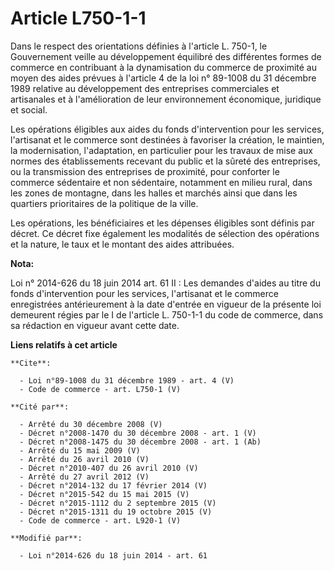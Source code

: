 # Article L750-1-1

Dans le respect des orientations définies à l'article L. 750-1, le Gouvernement veille au développement équilibré des
différentes formes de commerce en contribuant à la dynamisation du commerce de proximité au moyen des aides prévues à
l'article 4 de la loi n° 89-1008 du 31 décembre 1989 relative au développement des entreprises commerciales et artisanales et
à l'amélioration de leur environnement économique, juridique et social. 

Les opérations éligibles aux aides du fonds d'intervention pour les services, l'artisanat et le commerce sont destinées à
favoriser la création, le maintien, la modernisation, l'adaptation, en particulier pour les travaux de mise aux normes des
établissements recevant du public et la sûreté des entreprises, ou la transmission des entreprises de proximité, pour
conforter le commerce sédentaire et non sédentaire, notamment en milieu rural, dans les zones de montagne, dans les halles et
marchés ainsi que dans les quartiers prioritaires de la politique de la ville. 

Les opérations, les bénéficiaires et les dépenses éligibles sont définis par décret. Ce décret fixe également les modalités
de sélection des opérations et la nature, le taux et le montant des aides attribuées.

**Nota:**

Loi n° 2014-626 du 18 juin 2014 art. 61 II : Les demandes d'aides au titre du fonds d'intervention pour les services,
l'artisanat et le commerce enregistrées antérieurement à la date d'entrée en vigueur de la présente loi demeurent régies par
le I de l'article L. 750-1-1 du code de commerce, dans sa rédaction en vigueur avant cette date.

**Liens relatifs à cet article**

	**Cite**:

	  - Loi n°89-1008 du 31 décembre 1989 - art. 4 (V)
	  - Code de commerce - art. L750-1 (V)

	**Cité par**:

	  - Arrêté du 30 décembre 2008 (V)
	  - Décret n°2008-1470 du 30 décembre 2008 - art. 1 (V)
	  - Décret n°2008-1475 du 30 décembre 2008 - art. 1 (Ab)
	  - Arrêté du 15 mai 2009 (V)
	  - Arrêté du 26 avril 2010 (V)
	  - Décret n°2010-407 du 26 avril 2010 (V)
	  - Arrêté du 27 avril 2012 (V)
	  - Décret n°2014-132 du 17 février 2014 (V)
	  - Décret n°2015-542 du 15 mai 2015 (V)
	  - Décret n°2015-1112 du 2 septembre 2015 (V)
	  - Décret n°2015-1311 du 19 octobre 2015 (V)
	  - Code de commerce - art. L920-1 (V)

	**Modifié par**:

	  - Loi n°2014-626 du 18 juin 2014 - art. 61
